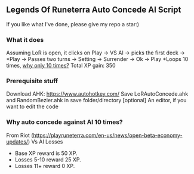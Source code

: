## Legends Of Runeterra Auto Concede AI Script
If you like what I've done, please give my repo a star:)

### What it does
Assuming LoR is open, it clicks on Play -> VS AI -> picks the first deck -> \*Play -> Passes two turns -> Setting -> Surrender -> Ok -> Play
\*Loops 10 times, [why only 10 times?](https://github.com/jerrylshen/LegendsOfRuneterra-AutoConcede/blob/master/README.md#why-auto-concede-against-ai-10-times)
Total XP gain: 350


### Prerequisite stuff
Download AHK: https://www.autohotkey.com/
Save LoRAutoConcede.ahk and RandomBezier.ahk in save folder/directory
[optional] An editor, if you want to edit the code

### Why auto concede against AI 10 times?
From Riot (https://playruneterra.com/en-us/news/open-beta-economy-updates/)
Vs AI Losses
- Base XP reward is 50 XP.
- Losses 5-10 reward 25 XP.
- Losses 11+ reward 0 XP.
